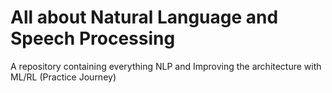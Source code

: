 # All about Natural Language and Speech Processing      
A repository containing everything NLP and Improving the architecture with ML/RL (Practice Journey)       
   
                                      

